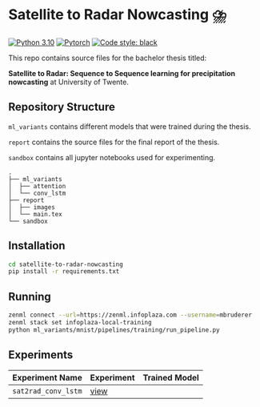 # Satellite to Radar Nowcasting ⛈️

[![Python 3.10](https://badgers.space/badge/python/3.10/green?icon=https://cdn.simpleicons.org/python/white)](#satellite-to-radar-nowcasting-⛈️)
[![Pytorch](https://badgers.space/badge/pytorch/2.0.1/orange?icon=https://cdn.simpleicons.org/pytorch/white)](https://github.com/psf/black)
[![Code style: black](https://badgers.space/badge/code_style/black/black)](https://github.com/pytorch/pytorch)


This repo contains source files for the bachelor thesis titled:

**Satellite to Radar: Sequence to Sequence learning for precipitation nowcasting** at University of Twente.

## Repository Structure

`ml_variants` contains different models that were trained during the thesis.

`report` contains the source files for the final report of the thesis.

`sandbox` contains all jupyter notebooks used for experimenting.

```
.
├── ml_variants
│  ├── attention
│  └── conv_lstm
├── report
│  ├── images
│  └── main.tex
└── sandbox
```

## Installation

```bash
cd satellite-to-radar-nowcasting
pip install -r requirements.txt
```

## Running

```bash
zenml connect --url=https://zenml.infoplaza.com --username=mbruderer
zenml stack set infoplaza-local-training
python ml_variants/mnist/pipelines/training/run_pipeline.py
```


## Experiments

| Experiment Name | Experiment |  Trained Model |
| --------------- | ---- | ------------- |
|  `sat2rad_conv_lstm`  |  [view](https://mlflow.infoplaza.com/#/experiments/11?searchFilter=&orderByKey=attributes.start_time&orderByAsc=false&startTime=ALL&lifecycleFilter=Active&modelVersionFilter=All%20Runs&selectedColumns=attributes.%60Source%60,attributes.%60Models%60&isComparingRuns=false&compareRunCharts=dW5kZWZpbmVk)    |
